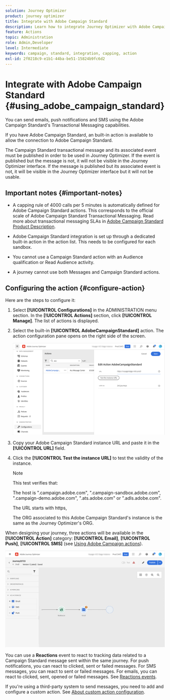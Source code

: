 ```yaml
---
solution: Journey Optimizer
product: journey optimizer
title: Integrate with Adobe Campaign Standard
description: Learn how to integrate Journey Optimizer with Adobe Campaign Standard
feature: Actions
topic: Administration
role: Admin,Developer
level: Intermediate
keywords: campaign, standard, integration, capping, action
exl-id: 2f0218c9-e1b1-44ba-be51-15824b9fc6d2
---
```

# Integrate with Adobe Campaign Standard {#using_adobe_campaign_standard}

You can send emails, push notifications and SMS using the Adobe Campaign Standard's Transactional Messaging capabilities.

If you have Adobe Campaign Standard, an built-in action is available to allow the connection to Adobe Campaign Standard. 

The Campaign Standard transactional message and its associated event must be published in order to be used in Journey Optimizer. If the event is published but the message is not, it will not be visible in the Journey Optimizer interface. If the message is published but its associated event is not, it will be visible in the Journey Optimizer interface but it will not be usable.

## Important notes {#important-notes}

* A capping rule of 4000 calls per 5 minutes is automatically defined for Adobe Campaign Standard actions. This corresponds to the official scale of Adobe Campaign Standard Transactional Messaging. Read more about transactional messaging SLAs in [Adobe Campaign Standard Product Description](https://helpx.adobe.com/legal/product-descriptions/campaign-standard.html).

* Adobe Campaign Standard integration is set up through a dedicated built-in action in the action list. This needs to be configured for each sandbox.

* You cannot use a Campaign Standard action with an Audience qualification or Read Audience activity.

* A journey cannot use both Messages and Campaign Standard actions.

## Configuring the action {#configure-action}

Here are the steps to configure it:

1. Select **[!UICONTROL Configurations]** in the ADMINISTRATION menu section. In the  **[!UICONTROL Actions]** section, click **[!UICONTROL Manage]**. The list of actions is displayed.

1. Select the built-in **[!UICONTROL AdobeCampaignStandard]** action. The action configuration pane opens on the right side of the screen.

    ![](assets/actioncampaign.png)

1. Copy your Adobe Campaign Standard instance URL and paste it in the **[!UICONTROL URL]** field.

1. Click the **[!UICONTROL Test the instance URL]** to test the validity of the instance.

    >[!NOTE]
    >
    >This test verifies that:
    >
    >The host is ".campaign.adobe.com", ".campaign-sandbox.adobe.com", ".campaign-demo.adobe.com", ".ats.adobe.com" or ".adls.adobe.com".
    >
    >The URL starts with https,
    >
    >The ORG associated to this Adobe Campaign Standard's instance is the same as the Journey Optimizer's ORG.

When designing your journey, three actions will be available in the **[!UICONTROL Action]** category: **[!UICONTROL Email]**, **[!UICONTROL Push]**, **[!UICONTROL SMS]** (see [Using Adobe Campaign actions](../building-journeys/using-adobe-campaign-standard.md)). 

![](assets/journey58.png)

You can use a **Reactions** event to react to tracking data related to a Campaign Standard message sent within the same journey. For push notifications, you can react to clicked, sent or failed messages. For SMS messages, you can react to sent or failed messages. For emails, you can react to clicked, sent, opened or failed messages. See [Reactions events](../building-journeys/reaction-events.md).

If you're using a third-party system to send messages, you need to add and configure a custom action. See [About custom action configuration](../action/about-custom-action-configuration.md).
